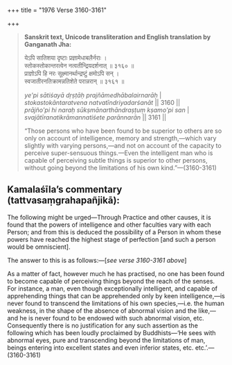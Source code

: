 +++
title = "1976 Verse 3160-3161"

+++
> **Sanskrit text, Unicode transliteration and English translation by Ganganath Jha:** 
>
> येऽपि सातिशया दृष्टाः प्रज्ञामेधाबलैर्नराः ।  
> स्तोकस्तोकान्तरत्वेन नत्वतीन्द्रियदर्शनात् ॥ ३१६० ॥  
> प्राज्ञोऽपि हि नरः सूक्ष्मानर्थान्द्रष्टुं क्षमोऽपि सन् ।  
> स्वजातीरनतिक्रामन्नतिशेते परान्नरान् ॥ ३१६१ ॥ 
>
> *ye'pi sātiśayā dṛṣṭāḥ prajñāmedhābalairnarāḥ* \|  
> *stokastokāntaratvena natvatīndriyadarśanāt* \|\| 3160 \|\|  
> *prājño'pi hi naraḥ sūkṣmānarthāndraṣṭuṃ kṣamo'pi san* \|  
> *svajātīranatikrāmannatiśete parānnarān* \|\| 3161 \|\| 
>
> “Those persons who have been found to be superior to others are so only on account of intelligence, memory and strength,—which vary slightly with varying persons,—and not on account of the capacity to perceive super-sensuous things.—Even the intelligent man who is capable of perceiving subtle things is superior to other persons, without going beyond the limitations of his own kind.”—(3160-3161)



## Kamalaśīla’s commentary (tattvasaṃgrahapañjikā):

The following might be urged—Through Practice and other causes, it is found that the powers of intelligence and other faculties vary with each Person; and from this is deduced the possibility of a Person in whom these powers have reached the highest stage of perfection [and such a person would be omniscient].

The answer to this is as follows:—[*see verse 3160-3161 above*]

As a matter of fact, however much he has practised, no one has been found to become capable of perceiving things beyond the reach of the senses. For instance, a man, even though exceptionally intelligent, and capable of apprehending things that can be apprehended only by keen intelligence,—is never found to transcend the limitations of his own species,—i.e. the human weakness, in the shape of the absence of abnormal vision and the like,—and he is never found to be endowed with such abnormal vision, etc. Consequently there is no justification for any such assertion as the following which has been loudly proclaimed by Buddhists—‘He sees with abnormal eyes, pure and transcending beyond the limitations of man, beings entering into excellent states and even inferior states, etc. etc.’.—(3160-3161)


